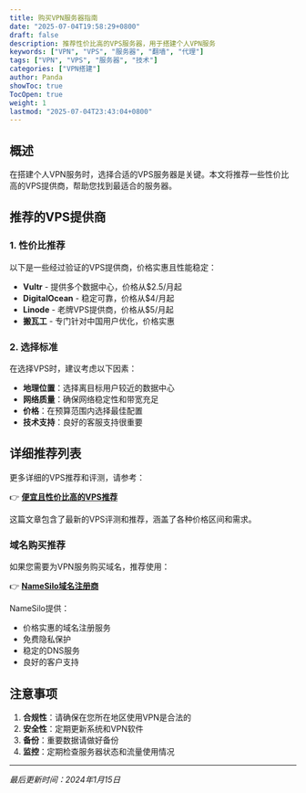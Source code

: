 ```yaml
---
title: 购买VPN服务器指南
date: "2025-07-04T19:58:29+0800"
draft: false
description: 推荐性价比高的VPS服务器，用于搭建个人VPN服务
keywords: ["VPN", "VPS", "服务器", "翻墙", "代理"]
tags: ["VPN", "VPS", "服务器", "技术"]
categories: ["VPN搭建"]
author: Panda
showToc: true
TocOpen: true
weight: 1
lastmod: "2025-07-04T23:43:04+0800"
---
```


## 概述

在搭建个人VPN服务时，选择合适的VPS服务器是关键。本文将推荐一些性价比高的VPS提供商，帮助您找到最适合的服务器。

## 推荐的VPS提供商

### 1. 性价比推荐

以下是一些经过验证的VPS提供商，价格实惠且性能稳定：

- **Vultr** - 提供多个数据中心，价格从$2.5/月起
- **DigitalOcean** - 稳定可靠，价格从$4/月起  
- **Linode** - 老牌VPS提供商，价格从$5/月起
- **搬瓦工** - 专门针对中国用户优化，价格实惠

### 2. 选择标准

在选择VPS时，建议考虑以下因素：

- **地理位置**：选择离目标用户较近的数据中心
- **网络质量**：确保网络稳定性和带宽充足
- **价格**：在预算范围内选择最佳配置
- **技术支持**：良好的客服支持很重要

## 详细推荐列表

更多详细的VPS推荐和评测，请参考：

👉 **[便宜且性价比高的VPS推荐](https://p3terx.com/archives/cheap-and-costeffective-vps-recommended.html)**

这篇文章包含了最新的VPS评测和推荐，涵盖了各种价格区间和需求。

### 域名购买推荐

如果您需要为VPN服务购买域名，推荐使用：

👉 **[NameSilo域名注册商](https://www.namesilo.com/?rid=3e8a016zl)**

NameSilo提供：
- 价格实惠的域名注册服务
- 免费隐私保护
- 稳定的DNS服务
- 良好的客户支持

## 注意事项

1. **合规性**：请确保在您所在地区使用VPN是合法的
2. **安全性**：定期更新系统和VPN软件
3. **备份**：重要数据请做好备份
4. **监控**：定期检查服务器状态和流量使用情况

---

*最后更新时间：2024年1月15日*